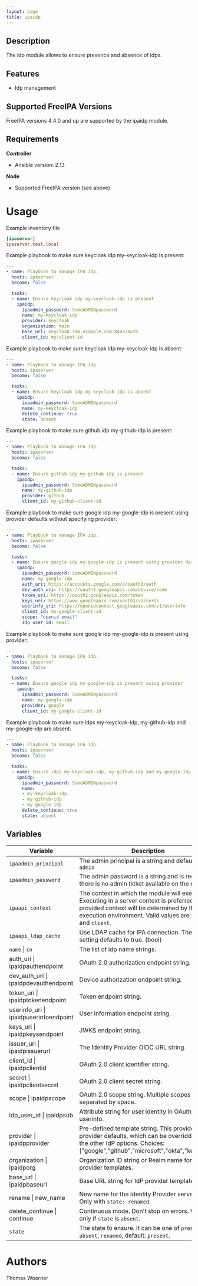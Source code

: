 ```yaml
---
layout: page
title: ipaidp
---
```


Description
-----------

The idp module allows to ensure presence and absence of idps.

Features
--------

* Idp management


Supported FreeIPA Versions
--------------------------

FreeIPA versions 4.4.0 and up are supported by the ipaidp module.


Requirements
------------

**Controller**
* Ansible version: 2.13

**Node**
* Supported FreeIPA version (see above)


Usage
=====

Example inventory file

```ini
[ipaserver]
ipaserver.test.local
```


Example playbook to make sure keycloak idp my-keycloak-idp is present:

```yaml
---
- name: Playbook to manage IPA idp.
  hosts: ipaserver
  become: false

  tasks:
  - name: Ensure keycloak idp my-keycloak-idp is present
    ipaidp:
      ipaadmin_password: SomeADMINpassword
      name: my-keycloak-idp
      provider: keycloak
      organization: main
      base_url: keycloak.idm.example.com:8443/auth
      client_id: my-client-id
```


Example playbook to make sure keycloak idp my-keycloak-idp is absent:

```yaml
---
- name: Playbook to manage IPA idp.
  hosts: ipaserver
  become: false

  tasks:
  - name: Ensure keycloak idp my-keycloak-idp is absent
    ipaidp:
      ipaadmin_password: SomeADMINpassword
      name: my-keycloak-idp
      delete_continue: true
      state: absent
```


Example playbook to make sure github idp my-github-idp is present:

```yaml
---
- name: Playbook to manage IPA idp.
  hosts: ipaserver
  become: false

  tasks:
  - name: Ensure github idp my-github-idp is present
    ipaidp:
      ipaadmin_password: SomeADMINpassword
      name: my-github-idp
      provider: github
      client_id: my-github-client-id
```


Example playbook to make sure google idp my-google-idp is present using provider defaults without specifying provider:

```yaml
---
- name: Playbook to manage IPA idp.
  hosts: ipaserver
  become: false

  tasks:
  - name: Ensure google idp my-google-idp is present using provider defaults without specifying provider
    ipaidp:
      ipaadmin_password: SomeADMINpassword
      name: my-google-idp
      auth_uri: https://accounts.google.com/o/oauth2/auth
      dev_auth_uri: https://oauth2.googleapis.com/device/code
      token_uri: https://oauth2.googleapis.com/token
      keys_uri: https://www.googleapis.com/oauth2/v3/certs
      userinfo_uri: https://openidconnect.googleapis.com/v1/userinfo
      client_id: my-google-client-id
      scope: "openid email"
      idp_user_id: email
```


Example playbook to make sure google idp my-google-idp is present using provider:

```yaml
---
- name: Playbook to manage IPA idp.
  hosts: ipaserver
  become: false

  tasks:
  - name: Ensure google idp my-google-idp is present using provider
    ipaidp:
      ipaadmin_password: SomeADMINpassword
      name: my-google-idp
      provider: google
      client_id: my-google-client-id
```


Example playbook to make sure idps my-keycloak-idp, my-github-idp and my-google-idp are absent:

```yaml
---
- name: Playbook to manage IPA idp.
  hosts: ipaserver
  become: false

  tasks:
  - name: Ensure idps my-keycloak-idp, my-github-idp and my-google-idp are absent
    ipaidp:
      ipaadmin_password: SomeADMINpassword
      name:
      - my-keycloak-idp
      - my-github-idp
      - my-google-idp
      delete_continue: true
      state: absent
```


Variables
---------

Variable | Description | Required
-------- | ----------- | --------
`ipaadmin_principal` | The admin principal is a string and defaults to `admin` | no
`ipaadmin_password` | The admin password is a string and is required if there is no admin ticket available on the node | no
`ipaapi_context` | The context in which the module will execute. Executing in a server context is preferred. If not provided context will be determined by the execution environment. Valid values are `server` and `client`. | no
`ipaapi_ldap_cache` | Use LDAP cache for IPA connection. The bool setting defaults to true. (bool) | false
`name` \| `cn` | The list of idp name strings. | yes
auth_uri \| ipaidpauthendpoint | OAuth 2.0 authorization endpoint string. | no
dev_auth_uri \| ipaidpdevauthendpoint | Device authorization endpoint string. | no
token_uri \| ipaidptokenendpoint | Token endpoint string. | no
userinfo_uri \| ipaidpuserinfoendpoint | User information endpoint string. | no
keys_uri \| ipaidpkeysendpoint | JWKS endpoint string. | no
issuer_url \| ipaidpissuerurl | The Identity Provider OIDC URL string. | no
client_id \| ipaidpclientid | OAuth 2.0 client identifier string. | no
secret \| ipaidpclientsecret | OAuth 2.0 client secret string. | no
scope \| ipaidpscope | OAuth 2.0 scope string. Multiple scopes separated by space. | no
idp_user_id \| ipaidpsub | Attribute string for user identity in OAuth 2.0 userinfo. | no
provider \| ipaidpprovider | Pre-defined template string. This provides the provider defaults, which can be overridden with the other IdP options. Choices: ["google","github","microsoft","okta","keycloak"] | no
organization \| ipaidporg | Organization ID string or Realm name for IdP provider templates. | no
base_url \| ipaidpbaseurl | Base URL string for IdP provider templates. | no
rename \| new_name | New name for the Identity Provider server object. Only with `state: renamed`. | no
delete_continue \| continue | Continuous mode. Don't stop on errors. Valid only if `state` is `absent`. | no
`state` | The state to ensure. It can be one of `present`, `absent`, `renamed`, default: `present`. | no


Authors
=======

Thomas Woerner
